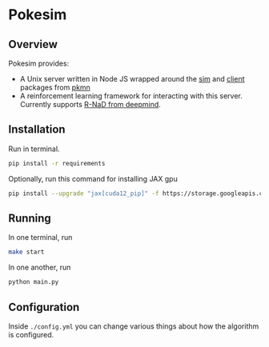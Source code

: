 # Pokesim

## Overview

Pokesim provides:

-   A Unix server written in Node JS wrapped around the [sim](https://github.com/pkmn/ps/tree/main/sim) and [client](https://github.com/pkmn/ps/tree/main/client) packages from [pkmn](https://github.com/pkmn)
-   A reinforcement learning framework for interacting with this server. Currently supports [R-NaD from deepmind](https://github.com/google-deepmind/open_spiel/tree/master/open_spiel/python/algorithms/rnad).

## Installation

Run in terminal.

```bash
pip install -r requirements
```

Optionally, run this command for installing JAX gpu

```bash
pip install --upgrade "jax[cuda12_pip]" -f https://storage.googleapis.com/jax-releases/jax_cuda_releases.html
```

## Running

In one terminal, run

```bash
make start
```

In one another, run

```bash
python main.py
```

## Configuration

Inside `./config.yml` you can change various things about how the algorithm is configured.
